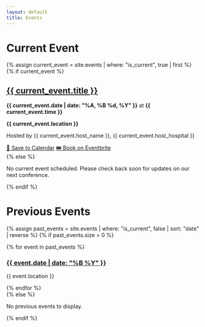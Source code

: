 ```yaml
---
layout: default
title: Events
---
```


# Current Event

{% assign current_event = site.events | where: "is_current", true | first %}
{% if current_event %}
<div class="current-event-card">
    <h2><a href="{{ current_event.url | relative_url }}">{{ current_event.title }}</a></h2>
    <div class="event-summary">
        <p><strong>{{ current_event.date | date: "%A, %B %d, %Y" }}</strong> at <strong>{{ current_event.time }}</strong></p>
        <p><strong>{{ current_event.location }}</strong></p>
        <p>Hosted by {{ current_event.host_name }}, {{ current_event.host_hospital }}</p>
        <div class="event-actions">
            <a href="{{ current_event.calendar_link }}" class="btn btn-primary">📅 Save to Calendar</a>
            <a href="{{ current_event.eventbrite_link }}" class="btn btn-secondary">🎟️ Book on Eventbrite</a>
        </div>
    </div>
</div>
{% else %}
<p>No current event scheduled. Please check back soon for updates on our next conference.</p>
{% endif %}

# Previous Events

{% assign past_events = site.events | where: "is_current", false | sort: "date" | reverse %}
{% if past_events.size > 0 %}
<div class="past-events">
    {% for event in past_events %}
    <div class="past-event-card">
        <div class="past-event-banner">
            <h3><a href="{{ event.url | relative_url }}">{{ event.date | date: "%B %Y" }}</a></h3>
            <p>{{ event.location }}</p>
        </div>
    </div>
    {% endfor %}
</div>
{% else %}
<p>No previous events to display.</p>
{% endif %}
